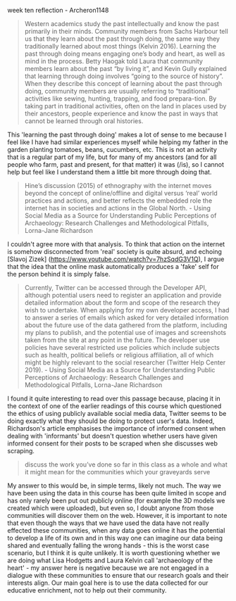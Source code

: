week ten reflection - Archeron1148

>Western academics study the past intellectually and know the past primarily in their minds. Community members from Sachs Harbour tell us that they learn about the past  through  doing,  the  same  way  they  traditionally  learned  about  most  things (Kelvin 2016).  Learning  the  past  through  doing  means  engaging  one’s  body  and heart,  as  well  as  mind  in  the  process.  Betty  Haogak  told  Laura  that  community members learn about the past “by living it”, and Kevin Gully explained that learning through  doing  involves  “going  to  the  source  of  history”. When  they  describe  this concept of learning about the past through doing, community members are usually referring to “traditional” activities like sewing, hunting, trapping, and food prepara-tion. By taking part in traditional activities, often on the land in places used by their ancestors,  people  experience  and  know  the  past  in  ways  that  cannot  be  learned through  oral  histories.

This 'learning the past through doing' makes a lot of sense to me because I feel like I have had similar experiences myself while helping my father in the garden planting tomatoes, beans, cucumbers, etc. This is not an activity that is a regular part of my life, but for many of my ancestors (and for all people who farm, past and present, for that matter) it was (/is), so I cannot help but feel like I understand them a little bit more through doing that.

>Hine’s discussion (2015) of ethnography with the internet moves beyond the concept of online/offline and digital versus ‘real’ world practices and actions, and better reflects the embedded role the internet has in societies and actions in the Global North. - Using Social Media as a Source for Understanding Public Perceptions of Archaeology: Research Challenges and Methodological Pitfalls, Lorna-Jane Richardson

I couldn't agree more with that analysis. To think that action on the internet is somehow disconnected from 'real' society is quite absurd, and echoing [Slavoj Zizek] (https://www.youtube.com/watch?v=7hzSqdG3V1Q), I argue that the idea that the online mask automatically produces a 'fake' self for the person behind it is simply false.

>Currently, Twitter can be accessed through the Developer API, although potential users need to register an application and provide detailed information about the form and scope of the research they wish to undertake. When applying for my own developer access, I had to answer a series of emails which asked for very detailed information about the future use of the data gathered from the platform, including my plans to publish, and the potential use of images and screenshots taken from the site at any point in the future. The developer use policies have several restricted use policies which include subjects such as health, political beliefs or religious affiliation, all of which might be highly relevant to the social researcher (Twitter Help Center 2019). - Using Social Media as a Source for Understanding Public Perceptions of Archaeology: Research Challenges and Methodological Pitfalls, Lorna-Jane Richardson

I found it quite interesting to read over this passage because, placing it in the context of one of the earlier readings of this course which questioned the ethics of using publicly available social media data, Twitter seems to be doing exactly what they should be doing to protect user's data. Indeed, Richardson's article emphasises the importance of informed consent when dealing with 'informants' but doesn't question whether users have given informed consent for their posts to be scraped when she discusses web scraping.

>discuss the work you’ve done so far in this class as a whole and what it might mean for the communities which your graveyards serve

My answer to this would be, in simple terms, likely not much. The way we have been using the data in this course has been quite limited in scope and has only rarely been put out publicly online (for example the 3D models we created which were uploaded), but even so, I doubt anyone from those communities will discover them on the web. However, it is important to note that even though the ways that we have used the data have not really effected these communities, when any data goes online it has the potential to develop a life of its own and in this way one can imagine our data being shared and eventually falling the wrong hands - this is the worst case scenario, but I think it is quite unlikely. It is worth questioning whether we are doing what Lisa Hodgetts and Laura Kelvin call 'archaeology of the heart' - my answer here is negative because we are not engaged in a dialogue with these communities to ensure that our research goals and their interests align. Our main goal here is to use the data collected for our educative enrichment, not to help out their community.
